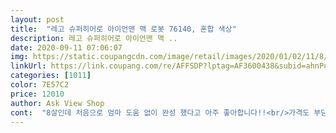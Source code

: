 ```yaml
---
layout: post 
title:  "레고 슈퍼히어로 아이언맨 맥 로봇 76140, 혼합 색상" 
description: 레고 슈퍼히어로 아이언맨 맥 ..
date: 2020-09-11 07:06:07 
img: https://static.coupangcdn.com/image/retail/images/2020/01/02/11/8/717d0872-79f3-40f0-b41b-a680d57dfc1f.jpg 
linkUrl: https://link.coupang.com/re/AFFSDP?lptag=AF3600438&subid=ahnPublicAsk&pageKey=1649466866&itemId=2810409373&vendorItemId=70799964076&traceid=V0-113-1c3ef25f5425a1ea 
categories: [1011] 
color: 7E57C2 
price: 12010 
author: Ask View Shop 
cont:  "8살인데 처음으로 엄마 도움 없이 완성 했다고 아주 좋아합니다!!<br/>가격도 부담스럽지 않고 잘 산것같아요.<br/><br/>귀엽네요ㅎ 아이언맨이ㅎ<br/>나중에<br/>레고는 처음 출시할때가 가장 가격이 저렴하고 팔릴수록 희소성때문에 가격이 올라가죠.<br/>.<br/><br/>만원대 레고는 여간하면 피스가 너무 적어서 볼품없기 마련인데 이 제품과 체리피커트럭은 가격대비 정말 괜찮아요.<br/><br/>설명서가 책처럼 되어 있어ㅎ 신기신기<br/>스파이더맨과 타노스도 가지고 싶다고 합니다!!^ㅇ^<br/>스파이더맨이랑 타노스도 구입해야겠어요^^<br/>아이가 집에서 심심하다 그래서 구입한 레고ㅎㅎ<br/>어벤져스 시리즈중에 만워 초반대로 저렴하고도 허접하지않은 정말 괜찮은 상품입니다.<br/><br/>오자마자 뜯어서 설명서 보고 혼자서 조립했어요<br/>유튜브에서 아이언맨 레고를 보더니 꼭 시켜달라고 해서 주문했어요<br/>입고될때마다 사서 쟁여놓고 싶어요.<br/>.<br/><br/>지인들 아이들에게 벌써 세번이나 선물로 보냈는데 모두 만족하네요.<br/><br/>쿠팡에서 몇번이나 품절되었지만 다시 이 가격에 입고해줘서 고마울따름입니다.<br/><br/>하지만 정식 루트가 아닌곳은 벌써 예전부터 2만원대에 판매하고있었지요.<br/><br/>해외배송이라도 할라치면 더 비싸고요.<br/> ㅜㅠ<br/>" 
---
```

